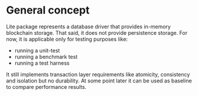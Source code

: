# General concept

Lite package represents a database driver that provides in-memory blockchain storage. That said, it does not provide persistence storage. For now, it is applicable only for testing purposes like:

* running a unit-test
* running a benchmark test
* running a test harness

It still implements transaction layer requirements like atomicity, consistency and isolation but no durability. At some point later it can be used as baseline to compare performance results.

